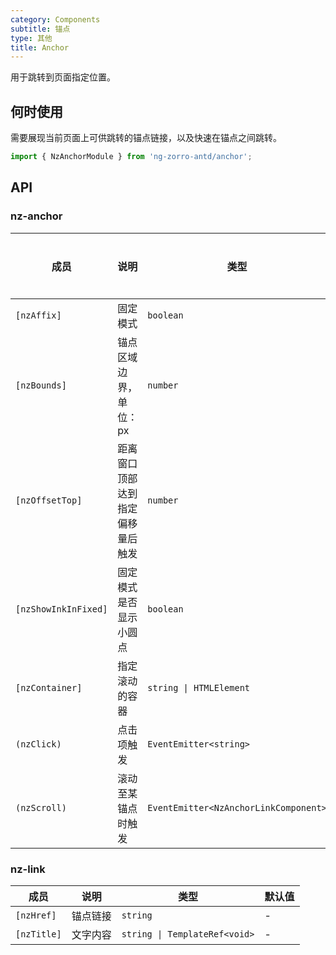 ```yaml
---
category: Components
subtitle: 锚点
type: 其他
title: Anchor
---
```


用于跳转到页面指定位置。

## 何时使用

需要展现当前页面上可供跳转的锚点链接，以及快速在锚点之间跳转。

```ts
import { NzAnchorModule } from 'ng-zorro-antd/anchor';
```


## API

### nz-anchor

| 成员 | 说明 | 类型 | 默认值 | 全局配置 |
| --- | --- | --- | --- | --- |
| `[nzAffix]` | 固定模式 | `boolean` | `true` |
| `[nzBounds]` | 锚点区域边界，单位：px | `number` | `5` | ✅ |
| `[nzOffsetTop]` | 距离窗口顶部达到指定偏移量后触发 | `number` | - | ✅ |
| `[nzShowInkInFixed]` | 固定模式是否显示小圆点 | `boolean` | `false` | ✅ |
| `[nzContainer]` | 指定滚动的容器 | `string \| HTMLElement` | `window` |
| `(nzClick)` | 点击项触发 | `EventEmitter<string>` | - |
| `(nzScroll)` | 滚动至某锚点时触发 | `EventEmitter<NzAnchorLinkComponent>` | - |

### nz-link

| 成员 | 说明 | 类型 | 默认值 |
| --- | --- | --- | --- |
| `[nzHref]` | 锚点链接 | `string` | - |
| `[nzTitle]` | 文字内容 | `string \| TemplateRef<void>` | - |
